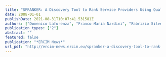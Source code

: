 ```yaml
---
title: "SPRANKER: A Discovery Tool to Rank Service Providers Using Quality of Experience"
date: 2008-01-01
publishDate: 2021-08-31T10:07:41.531581Z
authors: ["Domenico Laforenza", "Franco Maria Nardini", "Fabrizio Silvestri", "Gabriele Tolomei"]
publication_types: ["2"]
abstract: ""
featured: false
publication: "*ERCIM News*"
url_pdf: "http://ercim-news.ercim.eu/spranker-a-discovery-tool-to-rank-service-providers-using-quality-of-experience"
---
```


